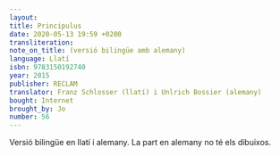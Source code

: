 ```yaml
---
layout:
title: Principulus
date: 2020-05-13 19:59 +0200
transliteration:
note_on_title: (versió bilingüe amb alemany)
language: Llatí
isbn: 9783150192740
year: 2015
publisher: RECLAM
translator: Franz Schlosser (llatí) i Unlrich Bossier (alemany)
bought: Internet
brought_by: Jo
number: 56
---
```


Versió bilingüe en llatí i alemany. La part en alemany no té els dibuixos.

